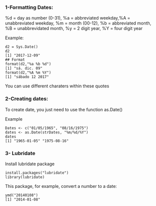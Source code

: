 ### 1-Formatting Dates: 

%d = day as number (0-31), %a = abbreviated weekday,%A = unabbreviated weekday, %m = month (00-12), %b = abbreviated month, %B = unabbrevidated month, %y = 2 digit year, %Y = four digit year

Example:
```[javascript]
d2 = Sys.Date()
d2
[1] "2017-12-09"
## Format
format(d2,"%a %b %d")
[1] "sá. dic. 09"
format(d2,"%A %m %Y")
[1] "sábado 12 2017"
```
You can use different charaters within these quotes

### 2-Creating dates:
To create date, you just need to use the function as.Date()

Example
```[javascript]
Dates <- c("01/05/1965", "08/16/1975")
dates <- as.Date(strDates, "%m/%d/%Y")
dates
[1] "1965-01-05" "1975-08-16"
```

### 3- Lubridate

Install lubridate package
```[javascript]
install.packages("lubridate")
library(lubridate)
```
This package, for example, convert a number to a date:
```[javascript]
ymd("20140108")
[1] "2014-01-08"
```

